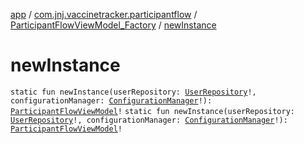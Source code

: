 [app](../../index.md) / [com.jnj.vaccinetracker.participantflow](../index.md) / [ParticipantFlowViewModel_Factory](index.md) / [newInstance](./new-instance.md)

# newInstance

`static fun newInstance(userRepository: `[`UserRepository`](../../com.jnj.vaccinetracker.common.data.repositories/-user-repository/index.md)`!, configurationManager: `[`ConfigurationManager`](../../com.jnj.vaccinetracker.common.data.managers/-configuration-manager/index.md)`!): `[`ParticipantFlowViewModel`](../-participant-flow-view-model/index.md)`!`
`static fun newInstance(userRepository: `[`UserRepository`](../../com.jnj.vaccinetracker.common.data.repositories/-user-repository/index.md)`!, configurationManager: `[`ConfigurationManager`](../../com.jnj.vaccinetracker.common.data.managers/-configuration-manager/index.md)`!): `[`ParticipantFlowViewModel`](../-participant-flow-view-model/index.md)`!`